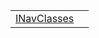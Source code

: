 |                                                                                                       |     |
| ----------------------------------------------------------------------------------------------------- | --- |
| [INavClasses](https://hamedfathi.gitbook.io/aurelia-2-doc-api/router/resources/interface/inavclasses) |     |